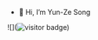 - 👋 Hi, I’m Yun-Ze Song

![](![visitor badge](https://visitor-badge.laobi.icu/badge?page_id=YunzeSong.README))
